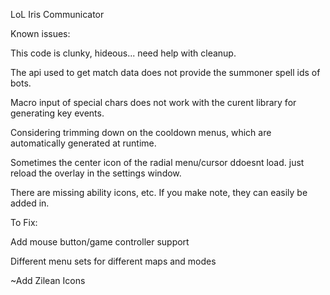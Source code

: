 LoL Iris Communicator

Known issues:

This code is clunky, hideous... need help with cleanup.

The api used to get match data does not provide the summoner spell ids of bots.

Macro input of special chars does not work with the curent library for generating key events.

Considering trimming down on the cooldown menus, which are automatically generated at runtime.

Sometimes the center icon of the radial menu/cursor ddoesnt load. just reload the overlay in the settings window.

There are missing ability icons, etc. If you make note, they can easily be added in.

To Fix:

Add mouse button/game controller support

Different menu sets for different maps and modes

~Add Zilean Icons